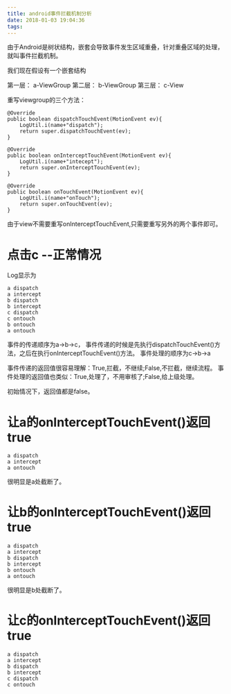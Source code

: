 ```yaml
---
title: android事件拦截机制分析
date: 2018-01-03 19:04:36
tags:
---
```

由于Android是树状结构，嵌套会导致事件发生区域重叠，针对重叠区域的处理，就叫事件拦截机制。

我们现在假设有一个嵌套结构

第一层： a-ViewGroup
第二层： b-ViewGroup
第三层： c-View

重写viewgroup的三个方法：
```
@Override
public boolean dispatchTouchEvent(MotionEvent ev){
	LogUtil.i(name+"dispatch");
	return super.dispatchTouchEvent(ev);
}
```

```
@Override
public boolean onInterceptTouchEvent(MotionEvent ev){
	LogUtil.i(name+"intecept");
	return super.onInterceptTouchEvent(ev);
}
```

```
@Override
public boolean onTouchEvent(MotionEvent ev){
	LogUtil.i(name+"onTouch");
	return super.onTouchEvent(ev);
}
```

由于view不需要重写onInterceptTouchEvent,只需要重写另外的两个事件即可。

# 点击c --正常情况

Log显示为
```
a dispatch
a intercept
b dispatch
b intercept
c dispatch
c ontouch
b ontouch
a ontouch
```

事件的传递顺序为a->b->c， 事件传递的时候是先执行dispatchTouchEvent()方法，之后在执行onInterceptTouchEvent()方法。
事件处理的顺序为c->b->a

事件传递的返回值很容易理解：True,拦截，不继续;False,不拦截，继续流程。
事件处理的返回值也类似：True,处理了，不用审核了;False,给上级处理。

初始情况下，返回值都是false。

# 让a的onInterceptTouchEvent()返回true

```
a dispatch
a intercept
a ontouch
```

很明显是a处截断了。

# 让b的onInterceptTouchEvent()返回true

```
a dispatch
a intercept
b dispatch
b intercept
b ontouch
a ontouch
```

很明显是b处截断了。

# 让c的onInterceptTouchEvent()返回true

```
a dispatch
a intercept
b dispatch
b intercept
c dispatch
c ontouch
```

